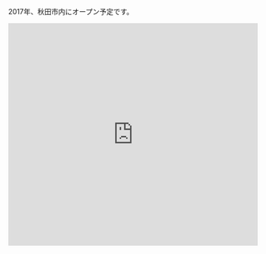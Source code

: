 <!-- ---
layout: page
title: 店舗情報
permalink: /access/
--- -->

2017年、秋田市内にオープン予定です。

<iframe src="https://www.google.com/maps/embed?pb=!1m18!1m12!1m3!1d6138.04050901928!2d140.12515040040518!3d39.716727520178274!2m3!1f0!2f0!3f0!3m2!1i1024!2i768!4f13.1!3m3!1m2!1s0x5f8fc29251408f53%3A0x3c5b7f8f2ab40f2d!2sAkita+Station!5e0!3m2!1sen!2sjp!4v1500614694787" width="100%" height="450" frameborder="0" style="border:0" allowfullscreen></iframe>
